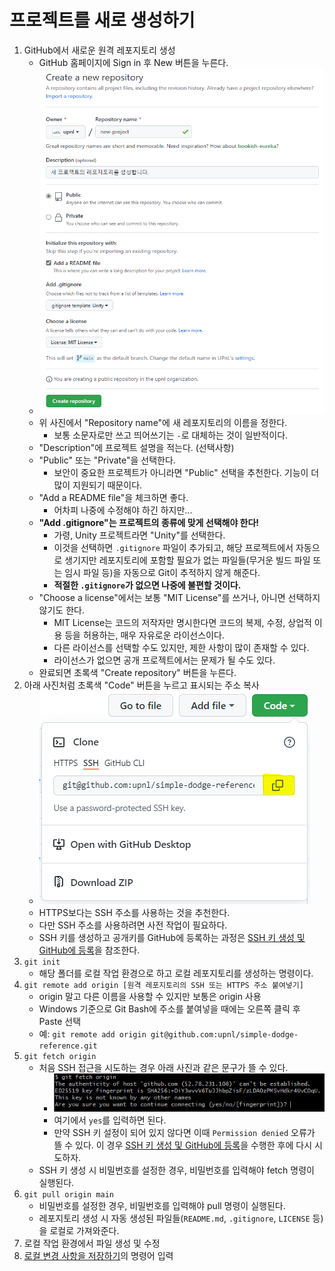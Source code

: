 # 프로젝트를 새로 생성하기
1. GitHub에서 새로운 원격 레포지토리 생성
   * GitHub 홈페이지에 Sign in 후 New 버튼을 누른다.
   * ![새 레포지토리 생성](../images/NewRepository.PNG)
   * 위 사진에서 "Repository name"에 새 레포지토리의 이름을 정한다.
     * 보통 소문자로만 쓰고 띄어쓰기는 `-`로 대체하는 것이 일반적이다.
   * "Description"에 프로젝트 설명을 적는다. (선택사항)
   * "Public" 또는 "Private"을 선택한다.
     * 보안이 중요한 프로젝트가 아니라면 "Public" 선택을 추천한다. 기능이 더 많이 지원되기 때문이다.
   * "Add a README file"을 체크하면 좋다.
     * 어차피 나중에 수정해야 하긴 하지만...
   * **"Add .gitignore"는 프로젝트의 종류에 맞게 선택해야 한다!**
     * 가령, Unity 프로젝트라면 "Unity"를 선택한다.
     * 이것을 선택하면 `.gitignore` 파일이 추가되고, 해당 프로젝트에서 자동으로 생기지만 레포지토리에 포함할 필요가 없는 파일들(무거운 빌드 파일 또는 임시 파일 등)을 자동으로 Git이 추적하지 않게 해준다.
     * **적절한 `.gitignore`가 없으면 나중에 불편할 것이다.**
   * "Choose a license"에서는 보통 "MIT License"를 쓰거나, 아니면 선택하지 않기도 한다.
     * MIT License는 코드의 저작자만 명시한다면 코드의 복제, 수정, 상업적 이용 등을 허용하는, 매우 자유로운 라이선스이다.
     * 다른 라이선스를 선택할 수도 있지만, 제한 사항이 많이 존재할 수 있다.
     * 라이선스가 없으면 공개 프로젝트에서는 문제가 될 수도 있다.
   * 완료되면 초록색 "Create repository" 버튼을 누른다.
2. 아래 사진처럼 초록색 "Code" 버튼을 누르고 표시되는 주소 복사
   * ![주소 복사](../images/%EC%A3%BC%EC%86%8C%EB%B3%B5%EC%82%AC.PNG)
   * HTTPS보다는 SSH 주소를 사용하는 것을 추천한다.
   * 다만 SSH 주소를 사용하려면 사전 작업이 필요하다.
   * SSH 키를 생성하고 공개키를 GitHub에 등록하는 과정은 [SSH 키 생성 및 GitHub에 등록](../setting/ssh.md)을 참조한다.
3. `git init`
   * 해당 폴더를 로컬 작업 환경으로 하고 로컬 레포지토리를 생성하는 명령이다.
4. `git remote add origin [원격 레포지토리의 SSH 또는 HTTPS 주소 붙여넣기]`
   * origin 말고 다른 이름을 사용할 수 있지만 보통은 origin 사용
   * Windows 기준으로 Git Bash에 주소를 붙여넣을 때에는 오른쪽 클릭 후 Paste 선택
   * 예: `git remote add origin git@github.com:upnl/simple-dodge-reference.git`
5. `git fetch origin`
   * 처음 SSH 접근을 시도하는 경우 아래 사진과 같은 문구가 뜰 수 있다.
     * ![SSH1](../images/SSH1.PNG)
     * 여기에서 `yes`를 입력하면 된다.
     * 만약 SSH 키 설정이 되어 있지 않다면 이때 `Permission denied` 오류가 뜰 수 있다. 이 경우 [SSH 키 생성 및 GitHub에 등록](../setting/ssh.md)을 수행한 후에 다시 시도하자.
   * SSH 키 생성 시 비밀번호를 설정한 경우, 비밀번호를 입력해야 fetch 명령이 실행된다.
6. `git pull origin main`
   * 비밀번호를 설정한 경우, 비밀번호를 입력해야 pull 명령이 실행된다.
   * 레포지토리 생성 시 자동 생성된 파일들(`README.md`, `.gitignore`, `LICENSE` 등)을 로컬로 가져와준다.
7. 로컬 작업 환경에서 파일 생성 및 수정
8. [로컬 변경 사항을 저장하기](commit.md)의 명령어 입력
